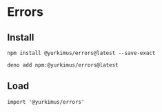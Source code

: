 # Errors

## Install

```
npm install @yurkimus/errors@latest --save-exact
```

```
deno add npm:@yurkimus/errors@latest
```

## Load

```
import '@yurkimus/errors'
```
